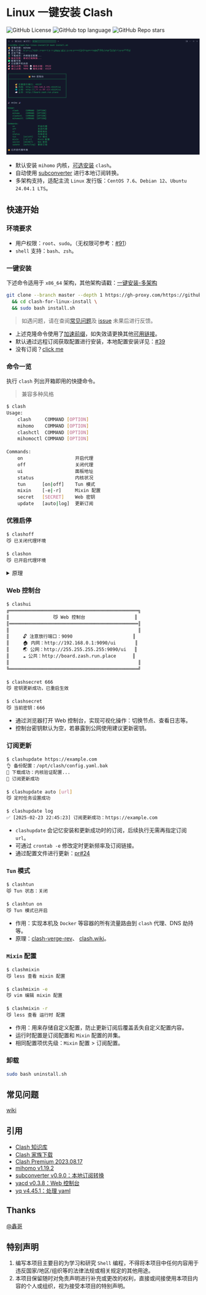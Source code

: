 # Linux 一键安装 Clash

![GitHub License](https://img.shields.io/github/license/nelvko/clash-for-linux-install)
![GitHub top language](https://img.shields.io/github/languages/top/nelvko/clash-for-linux-install)
![GitHub Repo stars](https://img.shields.io/github/stars/nelvko/clash-for-linux-install)

![preview](resources/preview.png)

- 默认安装 `mihomo` 内核，[可选安装](https://github.com/nelvko/clash-for-linux-install/wiki/FAQ#%E5%AE%89%E8%A3%85-clash-%E5%86%85%E6%A0%B8) `clash`。
- 自动使用 [subconverter](https://github.com/tindy2013/subconverter) 进行本地订阅转换。
- 多架构支持，适配主流 `Linux` 发行版：`CentOS 7.6`、`Debian 12`、`Ubuntu 24.04.1 LTS`。

## 快速开始

### 环境要求

- 用户权限：`root`、`sudo`。（无权限可参考：[#91](https://github.com/nelvko/clash-for-linux-install/issues/91)）
- `shell` 支持：`bash`、`zsh`。

### 一键安装

下述命令适用于 `x86_64` 架构，其他架构请戳：[一键安装-多架构](https://github.com/nelvko/clash-for-linux-install/wiki#%E4%B8%80%E9%94%AE%E5%AE%89%E8%A3%85-%E5%A4%9A%E6%9E%B6%E6%9E%84)

```bash
git clone --branch master --depth 1 https://gh-proxy.com/https://github.com/nelvko/clash-for-linux-install.git \
  && cd clash-for-linux-install \
  && sudo bash install.sh
```

> 如遇问题，请在查阅[常见问题](https://github.com/nelvko/clash-for-linux-install/wiki/FAQ)及 [issue](https://github.com/nelvko/clash-for-linux-install/issues?q=is%3Aissue) 未果后进行反馈。

- 上述克隆命令使用了[加速前缀](https://gh-proxy.com/)，如失效请更换其他[可用链接](https://ghproxy.link/)。
- 默认通过远程订阅获取配置进行安装，本地配置安装详见：[#39](https://github.com/nelvko/clash-for-linux-install/issues/39)
- 没有订阅？[click me](https://次元.net/auth/register?code=oUbI)

### 命令一览

执行 `clash` 列出开箱即用的快捷命令。

> 兼容多种风格

```bash
$ clash
Usage:
    clash     COMMAND [OPTION]
    mihomo    COMMAND [OPTION]
    clashctl  COMMAND [OPTION]
    mihomoctl COMMAND [OPTION]

Commands:
    on                   开启代理
    off                  关闭代理
    ui                   面板地址
    status               内核状况
    tun      [on|off]    Tun 模式
    mixin    [-e|-r]     Mixin 配置
    secret   [SECRET]    Web 密钥
    update   [auto|log]  更新订阅
```

### 优雅启停

```bash
$ clashoff
😼 已关闭代理环境

$ clashon
😼 已开启代理环境
```

<details>

<summary>原理</summary>

- 使用 `systemctl` 控制 `clash` 启停，并调整代理环境变量的值（http_proxy 等）。应用程序在发起网络请求时，会通过其指定的代理地址转发流量，不调整会造成：关闭代理但未卸载代理变量导致仍转发请求、开启代理后未设置代理地址导致请求不转发。
- `clashon` 等命令封装了上述流程。

</details>

### Web 控制台

```bash
$ clashui
╔═══════════════════════════════════════════════╗
║                😼 Web 控制台                  ║
║═══════════════════════════════════════════════║
║                                               ║
║     🔓 注意放行端口：9090                      ║
║     🏠 内网：http://192.168.0.1:9090/ui       ║
║     🌏 公网：http://255.255.255.255:9090/ui   ║
║     ☁️ 公共：http://board.zash.run.place      ║
║                                               ║
╚═══════════════════════════════════════════════╝

$ clashsecret 666
😼 密钥更新成功，已重启生效

$ clashsecret
😼 当前密钥：666
```

- 通过浏览器打开 Web 控制台，实现可视化操作：切换节点、查看日志等。
- 控制台密钥默认为空，若暴露到公网使用建议更新密钥。

### 订阅更新

```bash
$ clashupdate https://example.com
👌 备份配置：/opt/clash/config.yaml.bak
🍃 下载成功：内核验证配置...
🍃 订阅更新成功

$ clashupdate auto [url]
😼 定时任务设置成功

$ clashupdate log
✅ [2025-02-23 22:45:23] 订阅更新成功：https://example.com
```

- `clashupdate` 会记忆安装和更新成功时的订阅，后续执行无需再指定订阅 `url`。
- 可通过 `crontab -e` 修改定时更新频率及订阅链接。
- 通过配置文件进行更新：[pr#24](https://github.com/nelvko/clash-for-linux-install/pull/24#issuecomment-2565054701)

### `Tun` 模式

```bash
$ clashtun
😾 Tun 状态：关闭

$ clashtun on
😼 Tun 模式已开启
```

- 作用：实现本机及 `Docker` 等容器的所有流量路由到 `clash` 代理、DNS 劫持等。
- 原理：[clash-verge-rev](https://www.clashverge.dev/guide/term.html#tun)、 [clash.wiki](https://clash.wiki/premium/tun-device.html)。

### `Mixin` 配置

```bash
$ clashmixin
😼 less 查看 mixin 配置

$ clashmixin -e
😼 vim 编辑 mixin 配置

$ clashmixin -r
😼 less 查看 运行时 配置
```

- 作用：用来存储自定义配置，防止更新订阅后覆盖丢失自定义配置内容。
- 运行时配置是订阅配置和 `Mixin` 配置的并集。
- 相同配置项优先级：`Mixin` 配置 > 订阅配置。

### 卸载

```bash
sudo bash uninstall.sh
```

## 常见问题

[wiki](https://github.com/nelvko/clash-for-linux-install/wiki/FAQ)

## 引用

- [Clash 知识库](https://clash.wiki/)
- [Clash 家族下载](https://www.clash.la/releases/)
- [Clash Premium 2023.08.17](https://downloads.clash.wiki/ClashPremium/)
- [mihomo v1.19.2](https://github.com/MetaCubeX/mihomo)
- [subconverter v0.9.0：本地订阅转换](https://github.com/tindy2013/subconverter)
- [yacd v0.3.8：Web 控制台](https://github.com/haishanh/yacd)
- [yq v4.45.1：处理 yaml](https://github.com/mikefarah/yq)

## Thanks

[@鑫哥](https://github.com/TrackRay)

## 特别声明

1. 编写本项目主要目的为学习和研究 `Shell` 编程，不得将本项目中任何内容用于违反国家/地区/组织等的法律法规或相关规定的其他用途。
2. 本项目保留随时对免责声明进行补充或更改的权利，直接或间接使用本项目内容的个人或组织，视为接受本项目的特别声明。

